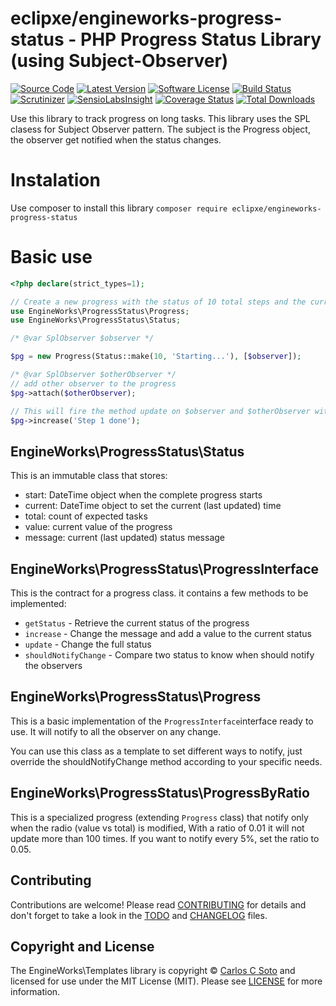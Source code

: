 # eclipxe/engineworks-progress-status - PHP Progress Status Library (using Subject-Observer)

[![Source Code][badge-source]][source]
[![Latest Version][badge-release]][release]
[![Software License][badge-license]][license]
[![Build Status][badge-build]][build]
[![Scrutinizer][badge-quality]][quality]
[![SensioLabsInsight][badge-sensiolabs]][sensiolabs]
[![Coverage Status][badge-coverage]][coverage]
[![Total Downloads][badge-downloads]][downloads]

Use this library to track progress on long tasks. This library uses the SPL clasess for Subject Observer pattern.
The subject is the Progress object, the observer get notified when the status changes.

# Instalation

Use composer to install this library `composer require eclipxe/engineworks-progress-status`

# Basic use

```php
<?php declare(strict_types=1); 

// Create a new progress with the status of 10 total steps and the current message 'Starting...' 
use EngineWorks\ProgressStatus\Progress;
use EngineWorks\ProgressStatus\Status;

/* @var SplObserver $observer */

$pg = new Progress(Status::make(10, 'Starting...'), [$observer]);

/* @var SplObserver $otherObserver */
// add other observer to the progress
$pg->attach($otherObserver);

// This will fire the method update on $observer and $otherObserver with $pg as subject
$pg->increase('Step 1 done');
```

## EngineWorks\ProgressStatus\Status

This is an immutable class that stores:
- start: DateTime object when the complete progress starts
- current: DateTime object to set the current (last updated) time
- total: count of expected tasks
- value: current value of the progress
- message: current (last updated) status message

## EngineWorks\ProgressStatus\ProgressInterface

This is the contract for a progress class. it contains a few methods to be implemented:
- `getStatus` - Retrieve the current status of the progress 
- `increase` - Change the message and add a value to the current status  
- `update` - Change the full status 
- `shouldNotifyChange` - Compare two status to know when should notify the observers 

## EngineWorks\ProgressStatus\Progress

This is a basic implementation of the `ProgressInterface`interface ready to use. It will notify to all the
observer on any change.

You can use this class as a template to set different ways to notify, just override the shouldNotifyChange method
according to your specific needs. 

## EngineWorks\ProgressStatus\ProgressByRatio

This is a specialized progress (extending `Progress` class) that notify only when the radio (value vs total)
is modified, With a ratio of 0.01 it will not update more than 100 times.
If you want to notify every 5%, set the ratio to 0.05. 

## Contributing

Contributions are welcome! Please read [CONTRIBUTING][] for details
and don't forget to take a look in the [TODO][] and [CHANGELOG][] files.

## Copyright and License

The EngineWorks\Templates library is copyright © [Carlos C Soto](https://eclipxe.com.mx/)
and licensed for use under the MIT License (MIT). Please see [LICENSE][] for more information.



[contributing]: https://github.com/eclipxe13/engineworks-progress-status/blob/master/CONTRIBUTING.md
[todo]: https://github.com/eclipxe13/engineworks-progress-status/blob/master/TODO.md
[changelog]: https://github.com/eclipxe13/engineworks-progress-status/blob/master/CHANGELOG.md

[source]: https://github.com/eclipxe13/engineworks-progress-status
[release]: https://github.com/eclipxe13/engineworks-progress-status/releases
[license]: https://github.com/eclipxe13/engineworks-progress-status/blob/master/LICENSE
[build]: https://travis-ci.org/eclipxe13/engineworks-progress-status
[quality]: https://scrutinizer-ci.com/g/eclipxe13/engineworks-progress-status/
[sensiolabs]: https://insight.sensiolabs.com/projects/84b34ced-1d35-4531-86dc-4044532540cd
[coverage]: https://scrutinizer-ci.com/g/eclipxe13/engineworks-progress-status/?branch=master
[downloads]: https://packagist.org/packages/eclipxe/engineworks-progress-status

[badge-source]: http://img.shields.io/badge/source-eclipxe13/engineworks--templates-blue.svg?style=flat-square
[badge-release]: https://img.shields.io/github/release/eclipxe13/engineworks-progress-status.svg?style=flat-square
[badge-license]: https://img.shields.io/badge/license-MIT-brightgreen.svg?style=flat-square
[badge-build]: https://img.shields.io/travis/eclipxe13/engineworks-progress-status.svg?style=flat-square
[badge-quality]: https://img.shields.io/scrutinizer/g/eclipxe13/engineworks-progress-status/master.svg?style=flat-square
[badge-sensiolabs]: https://img.shields.io/sensiolabs/i/84b34ced-1d35-4531-86dc-4044532540cd.svg?style=flat-square
[badge-coverage]: https://img.shields.io/scrutinizer/coverage/g/eclipxe13/engineworks-progress-status/master.svg?style=flat-square
[badge-downloads]: https://img.shields.io/packagist/dt/eclipxe/engineworks-progress-status.svg?style=flat-square
